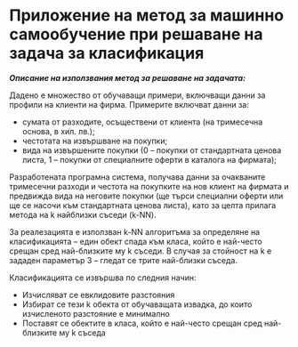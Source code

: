 # Приложение на метод за машинно самообучение при решаване на задача за класификация

***Описание на използвания метод за решаване на задачата:***

Дадено е множество от обучаващи примери, включващи данни за
профили на клиенти на фирма. Примерите включват данни за:
- сумата от разходите, осъществени от клиента (на тримесечна
основа, в хил. лв.);
- честотата на извършване на покупки;
- вида на извършените покупки (0 – покупки от стандартната ценова
листа, 1 – покупки от специалните оферти в каталога на фирмата);

Разработената програмна система, получава данни за очакваните
тримесечни разходи и честота на покупките на нов клиент на фирмата
и предвижда вида на неговите покупки (ще търси специални оферти
или ще се насочи към стандартната ценова листа), като за целта
прилага метода на k найблизки съседи (k-NN).

За реалезацията е използван k-NN алгоритъма за определяне на класификацията – един
обект спада към класа, който е най-често срещан сред най-близките
му k съседи. В случая за стойност на k е зададен параметър 3 – гледат се трите
най-близки съседа.

Класификацията се извършва по следния начин:
- Изчисляват се евклидовите разстояния
- Избират се тези k обекта от обучаващата извадка, до които
изчисленото разстояние е минимално
- Поставят се обектите в класа, който е най-често срещан сред най-близките му k съседа
